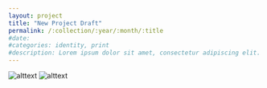 ```yaml
---
layout: project
title: "New Project Draft"
permalink: /:collection/:year/:month/:title
#date:
#categories: identity, print
#description: Lorem ipsum dolor sit amet, consectetur adipiscing elit. Vivamus sed pellentesque arcu. Vivamus a ipsum sollicitudin, accumsan nibh at, dapibus arcu. Vestibulum egestas imperdiet sem, a imperdiet diam. Nullam gravida libero nunc, iaculis consectetur sem efficitur efficitur. Proin non consectetur ante. Lorem ipsum dolor sit amet, consectetur adipiscing elit. Sed posuere luctus turpis non vehicula. Fusce lobortis sollicitudin eros nec pellentesque. Donec nulla enim, elementum in ultricies vitae, tincidunt quis ante. Vivamus at risus neque. Nam malesuada mi vel augue auctor, sit amet tempus augue pulvinar. Praesent scelerisque congue tortor, nec pharetra felis mattis at. Donec facilisis libero id ultrices ornare. Vestibulum varius fermentum tellus, ac sollicitudin nulla semper non.
---
```

<div class="row">
    <img class="span2" src="../{{ page.date | date: "%m%d" }}-{{ post.filename }}/test.png" alt="alttext">
    <img class="span2" src="" alt="alttext">
</div>
<!-- <img class="span2" src="{{ page.media }}test.png" alt="alttext"> -->
